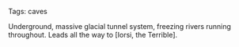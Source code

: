 Tags: caves

Underground, massive glacial tunnel system, freezing rivers running throughout. Leads all the way to [Iorsi, the Terrible]. 